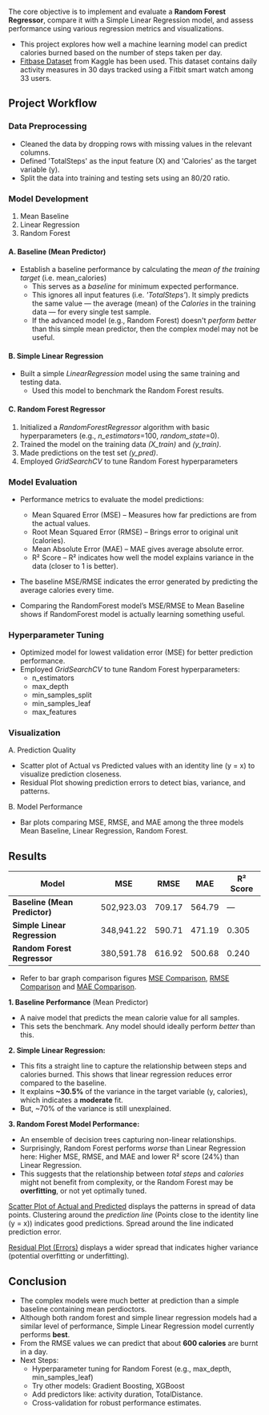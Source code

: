 The core objective is to implement and evaluate a **Random Forest Regressor**, compare it with a Simple Linear Regression model, and assess performance using various regression metrics and visualizations.
- This project explores how well a machine learning model can predict calories burned based on the number of steps taken per day. 
- [Fitbase Dataset](https://www.kaggle.com/datasets/arashnic/fitbit) from Kaggle has been used. This dataset contains daily activity measures in 30 days tracked using a Fitbit smart watch among 33 users. 

## Project Workflow

### Data Preprocessing
- Cleaned the data by dropping rows with missing values in the relevant columns.
- Defined 'TotalSteps' as the input feature (X) and 'Calories' as the target variable (y).
- Split the data into training and testing sets using an 80/20 ratio.

### Model Development
1. Mean Baseline
2. Linear Regression
3. Random Forest

#### A. Baseline (Mean Predictor)
- Establish a baseline performance by calculating the *mean of the training target* (i.e. mean_calories) 
    - This serves as a *baseline* for minimum expected performance.
    - This ignores all input features (i.e. *'TotalSteps'*). It simply predicts the same value — the average (mean) of the *Calories* in the training data — for every single test sample.
    - If the advanced model (e.g., Random Forest) doesn't *perform better* than this simple mean predictor, then the complex model may not be useful.

#### B. Simple Linear Regression
- Built a simple *LinearRegression* model using the same training and testing data.
    - Used this model to benchmark the Random Forest results.

#### C. Random Forest Regressor
1. Initialized a *RandomForestRegressor* algorithm with basic hyperparameters (e.g., *n_estimators*=100, *random_state*=0).
2. Trained the model on the training data *(X_train)* and *(y_train)*.
3. Made predictions on the test set *(y_pred)*.
4. Employed *GridSearchCV* to tune Random Forest hyperparameters

### Model Evaluation
- Performance metrics to evaluate the model predictions:
    - Mean Squared Error (MSE) – Measures how far predictions are from the actual values.
    - Root Mean Squared Error (RMSE) – Brings error to original unit (calories).
    - Mean Absolute Error (MAE) – MAE gives average absolute error.
    - R² Score – R² indicates how well the model explains variance in the data (closer to 1 is better).

- The baseline MSE/RMSE indicates the error generated by predicting the average calories every time.
- Comparing the RandomForest model’s MSE/RMSE to Mean Baseline shows if RandomForest model is actually learning something useful.

### Hyperparameter Tuning
- Optimized model for lowest validation error (MSE) for better prediction performance.
- Employed *GridSearchCV* to tune Random Forest hyperparameters:
    - n_estimators
    - max_depth
    - min_samples_split
    - min_samples_leaf
    - max_features

### Visualization
A. Prediction Quality
- Scatter plot of Actual vs Predicted values with an identity line (y = x) to visualize prediction closeness.
- Residual Plot showing prediction errors to detect bias, variance, and patterns.

B. Model Performance
- Bar plots comparing MSE, RMSE, and MAE among the three models Mean Baseline, Linear Regression, Random Forest.

## Results

| Model                         | MSE        | RMSE   | MAE    | R² Score |
| ----------------------------- | ---------- | ------ | ------ | -------- |
| **Baseline (Mean Predictor)** | 502,923.03 | 709.17 | 564.79 | —        |
| **Simple Linear Regression**  | 348,941.22 | 590.71 | 471.19 | 0.305    |
| **Random Forest Regressor**   | 380,591.78 | 616.92 | 500.68 | 0.240    |

- Refer to bar graph comparison figures [MSE Comparison](ML_algorithms/Random_Forest/figures/mse_comparison.png), [RMSE Comparison](ML_algorithms/Random_Forest/figures/rmse_comparison.png) and [MAE Comparison](ML_algorithms/Random_Forest/figures/mae_comparison.png).

**1. Baseline Performance** (Mean Predictor)
- A naive model that predicts the mean calorie value for all samples.
- This sets the benchmark. Any model should ideally perform *better* than this.

**2. Simple Linear Regression:**
- This fits a straight line to capture the relationship between steps and calories burned. This shows that linear regression reduces error compared to the baseline. 
- It explains **~30.5%** of the variance in the target variable (y, calories), which indicates a **moderate** fit.
- But, ~70% of the variance is still unexplained.

**3. Random Forest Model Performance:**
- An ensemble of decision trees capturing non-linear relationships.
- Surprisingly, Random Forest performs *worse* than Linear Regression here: Higher MSE, RMSE, and MAE and lower R² score (24%) than Linear Regression.
- This suggests that the relationship between *total steps* and *calories* might not benefit from complexity, or the Random Forest may be **overfitting**, or not yet optimally tuned.

[Scatter Plot of Actual and Predicted](ML_algorithms/Random_Forest/figures/rf_lr.png)
displays the patterns in spread of data points. Clustering around the *prediction line* (Points close to the identity line (y = x)) indicates good predictions. Spread around the line indicated prediction error. 

[Residual Plot (Errors)](ML_algorithms/Random_Forest/figures/residual.png) 
displays a wider spread that indicates higher variance (potential overfitting or underfitting).

## Conclusion
- The complex models were much better at prediction than a simple baseline containing mean perdioctors.
- Although both random forest and simple linear regression models had a similar level of performance, Simple Linear Regression model currently performs **best**.
- From the RMSE values we can predict that about **600 calories** are burnt in a day.
- Next Steps:
    - Hyperparameter tuning for Random Forest (e.g., max_depth, min_samples_leaf)
    - Try other models: Gradient Boosting, XGBoost
    - Add predictors like: activity duration, TotalDistance.
    - Cross-validation for robust performance estimates.


[def]: ML_algorithms/Random_Forest/figures/rf_lr.png
[def2]: ML_algorithms/Random_Forest/figures/rf_lr.png
[def3]: ML_algorithms/Random_Forest/figures/rf_lr.png
